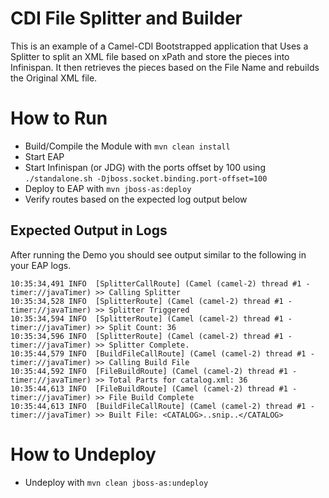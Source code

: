 # CDI File Splitter and Builder
This is an example of a Camel-CDI Bootstrapped application that Uses a Splitter to split an XML file based on xPath and store the pieces into Infinispan. It then retrieves the pieces based on the File Name and rebuilds the Original XML file.

# How to Run
 - Build/Compile the Module with `mvn clean install`
 - Start EAP
 - Start Infinispan (or JDG) with the ports offset by 100 using `./standalone.sh -Djboss.socket.binding.port-offset=100`
 - Deploy to EAP with `mvn jboss-as:deploy`
 - Verify routes based on the expected log output below

## Expected Output in Logs
After running the Demo you should see output similar to the following in your EAP logs.
>
	10:35:34,491 INFO  [SplitterCallRoute] (Camel (camel-2) thread #1 - timer://javaTimer) >> Calling Splitter
	10:35:34,528 INFO  [SplitterRoute] (Camel (camel-2) thread #1 - timer://javaTimer) >> Splitter Triggered
	10:35:34,594 INFO  [SplitterRoute] (Camel (camel-2) thread #1 - timer://javaTimer) >> Split Count: 36
	10:35:34,596 INFO  [SplitterRoute] (Camel (camel-2) thread #1 - timer://javaTimer) >> Splitter Complete.
	10:35:44,579 INFO  [BuildFileCallRoute] (Camel (camel-2) thread #1 - timer://javaTimer) >> Calling Build File
	10:35:44,592 INFO  [FileBuildRoute] (Camel (camel-2) thread #1 - timer://javaTimer) >> Total Parts for catalog.xml: 36
	10:35:44,613 INFO  [FileBuildRoute] (Camel (camel-2) thread #1 - timer://javaTimer) >> File Build Complete
	10:35:44,613 INFO  [BuildFileCallRoute] (Camel (camel-2) thread #1 - timer://javaTimer) >> Built File: <CATALOG>..snip..</CATALOG>


# How to Undeploy
 - Undeploy with `mvn clean jboss-as:undeploy`

